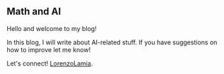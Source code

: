 ## Math and AI
Hello and welcome to my blog!  

In this blog, I will write about AI-related stuff.
If you have suggestions on how to improve let me know!

Let's connect! [LorenzoLamia](https://www.linkedin.com/in/lorenzolamia/?locale=en_US).
